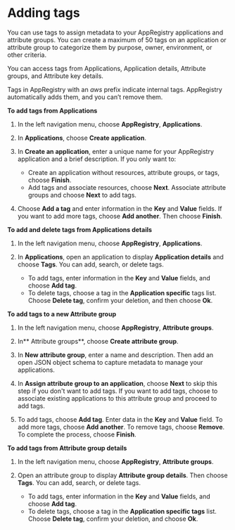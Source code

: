# Adding tags<a name="add-tags"></a>

You can use tags to assign metadata to your AppRegistry applications and attribute groups\. You can create a maximum of 50 tags on an application or attribute group to categorize them by purpose, owner, environment, or other criteria\. 

You can access tags from Applications, Application details, Attribute groups, and Attribute key details\.

Tags in AppRegistry with an *aws* prefix indicate internal tags\. AppRegistry automatically adds them, and you can’t remove them\. 

**To add tags from Applications**

1. In the left navigation menu, choose **AppRegistry**, **Applications**\.

1. In **Applications**, choose **Create application**\.

1. In **Create an application**, enter a unique name for your AppRegistry application and a brief description\. If you only want to: 
   + Create an application without resources, attribute groups, or tags, choose **Finish**\. 
   + Add tags and associate resources, choose **Next**\. Associate attribute groups and choose **Next** to add tags\.

1. Choose **Add a tag** and enter information in the **Key** and **Value** fields\. If you want to add more tags, choose **Add another**\. Then choose **Finish**\.

**To add and delete tags from Applications details**

1. In the left navigation menu, choose **AppRegistry**, **Applications**\.

1. In **Applications**, open an application to display **Application details** and choose **Tags**\. You can add, search, or delete tags\.
   + To add tags, enter information in the **Key** and **Value** fields, and choose **Add tag**\.
   + To delete tags, choose a tag in the **Application specific** tags list\. Choose **Delete tag**, confirm your deletion, and then choose **Ok**\.

**To add tags to a new Attribute group**

1. In the left navigation menu, choose **AppRegistry**, **Attribute groups**\.

1. In** Attribute groups**, choose **Create attribute group**\.

1. In **New attribute group**, enter a name and description\. Then add an open JSON object schema to capture metadata to manage your applications\. 

1. In **Assign attribute group to an application**, choose **Next** to skip this step if you don't want to add tags\. If you want to add tags, choose to associate existing applications to this attribute group and proceed to add tags\. 

1. To add tags, choose **Add tag**\. Enter data in the **Key** and **Value** field\. To add more tags, choose **Add another**\. To remove tags, choose **Remove**\. To complete the process, choose **Finish**\.

**To add tags from Attribute group details**

1. In the left navigation menu, choose **AppRegistry**, **Attribute groups**\.

1. Open an attribute group to display **Attribute group details**\. Then choose **Tags**\. You can add, search, or delete tags\.
   + To add tags, enter information in the **Key** and **Value** fields, and choose **Add tag**\.
   + To delete tags, choose a tag in the **Application specific tags** list\. Choose **Delete tag**, confirm your deletion, and choose **Ok**\.